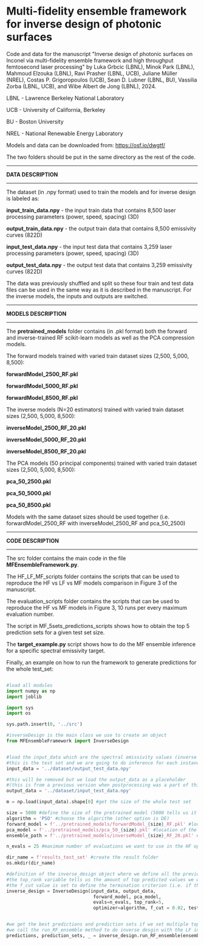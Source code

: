 # Multi-fidelity ensemble framework for inverse design of photonic surfaces
Code and data for the manuscript "Inverse design of photonic surfaces on Inconel via multi-fidelity ensemble framework and high throughput femtosecond laser processing" by Luka Grbcic (LBNL), Minok Park (LBNL), Mahmoud Elzouka (LBNL), Ravi Prasher (LBNL, UCB), Juliane Müller (NREL), Costas P. Grigoropoulos (UCB), Sean D. Lubner (LBNL, BU), Vassilia Zorba (LBNL, UCB), and Wibe Albert de Jong (LBNL), 2024.

LBNL - Lawrence Berkeley National Laboratory

UCB - University of California, Berkeley

BU - Boston University

NREL - National Renewable Energy Laboratory

Models and data can be downloaded from: https://osf.io/dwgtf/

The two folders should be put in the same directory as the rest of the code.
_______
**DATA DESCRIPTION**
_______
The dataset (in .npy format) used to train the models and for inverse design is labeled as:


**input_train_data.npy** - the input train data that contains 8,500 laser processing parameters (power, speed, spacing) (3D) 

**output_train_data.npy** - the output train data that contains 8,500 emissivity curves (822D)

**input_test_data.npy** - the input test data that contains 3,259 laser processing parameters (power, speed, spacing) (3D) 

**output_test_data.npy** - the output test data that contains 3,259 emissivity curves (822D)

The data was previously shuffled and split so these four train and test data files can be used in the same way as it is described in the manuscript.
For the inverse models, the inputs and outputs are switched.
_______
**MODELS DESCRIPTION**
_______
The **pretrained_models** folder contains (in .pkl format) both the forward and inverse-trained RF scikit-learn models as well as the PCA compression models.

The forward models trained with varied train dataset sizes (2,500, 5,000, 8,500):

**forwardModel_2500_RF.pkl**

**forwardModel_5000_RF.pkl**

**forwardModel_8500_RF.pkl**

The inverse models (N=20 estimators) trained with varied train dataset sizes (2,500, 5,000, 8,500):

**inverseModel_2500_RF_20.pkl**

**inverseModel_5000_RF_20.pkl**

**inverseModel_8500_RF_20.pkl**

The PCA models (50 principal components) trained with varied train dataset sizes (2,500, 5,000, 8,500):

**pca_50_2500.pkl**

**pca_50_5000.pkl**

**pca_50_8500.pkl**

Models with the same dataset sizes should be used together (i.e. forwardModel_2500_RF with inverseModel_2500_RF and pca_50_2500)
_______
**CODE DESCRIPTION**
_______

The src folder contains the main code in the file **MFEnsembleFramework.py**.

The HF_LF_MF_scripts folder contains the scripts that can be used to reproduce the HF vs LF vs MF models comparison in Figure 3 of the manuscript.

The evaluation_scripts folder contains the scripts that can be used to reproduce the HF vs MF models in Figure 3, 10 runs per every maximum evaluation number.

The script in MF_5sets_predictions_scripts shows how to obtain the top 5 prediction sets for a given test set size.

The **target_example.py** script shows how to do the MF ensemble inference for a specific spectral emissivity target.

Finally, an example on how to run the framework to generate predictions for the whole test_set:

```python

#load all modules
import numpy as np
import joblib

import sys
import os

sys.path.insert(0, '../src')

#inverseDesign is the main class we use to create an object
from MFEnsembleFramework import InverseDesign


#load the input_data which are the spectral emissivity values (inverse relationship is what we are after),
#this is the test set and we are going to do inference for each instance
input_data = '../dataset/output_test_data.npy'

#this will be removed but we load the output_data as a placeholder
#(this is from a previous version when postprocessing was a part of this class)
output_data = '../dataset/input_test_data.npy'

m = np.load(input_data).shape[0] #get the size of the whole test set

size = 5000 #define the size of the pretrained model (5000 tells us it will use the forward, inverse and pca models trained with 5000 dataset
algorithm = 'PSO' #choose the algorithm (other option is DE)
forward_model = f'../pretrained_models/forwardModel_{size}_RF.pkl' #location of the forward model
pca_model = f'../pretrained_models/pca_50_{size}.pkl' #location of the pca model
ensemble_path = f'../pretrained_models/inverseModel_{size}_RF_20.pkl' #location of the inverse model

n_evals = 25 #maximum number of evaluations we want to use in the HF optimization cycle

dir_name = f'results_test_set' #create the result folder
os.mkdir(dir_name)

#definition of the inverse_design object where we define all the previous variables as arguments,
#the top_rank variable tells us the amount of top predicted values we want to save/consider
#the f_cut value is set to define the termination criterion (i.e. if the value yields <2% error stop optimizing)
inverse_design = InverseDesign(input_data, output_data, 
                                forward_model, pca_model, 
                                evals=n_evals, top_rank=5, 
                                optimizer=algorithm, f_cut = 0.02, test_size=m)


#we get the best predictions and prediction sets if we set multiple top_rank values
#we call the run_RF_ensemble method to do inverse desgin with the LF inverse model
predictions, prediction_sets, _ = inverse_design.run_RF_ensemble(ensemble_path) #we need to define the ensemble path here (inverse model)
```











